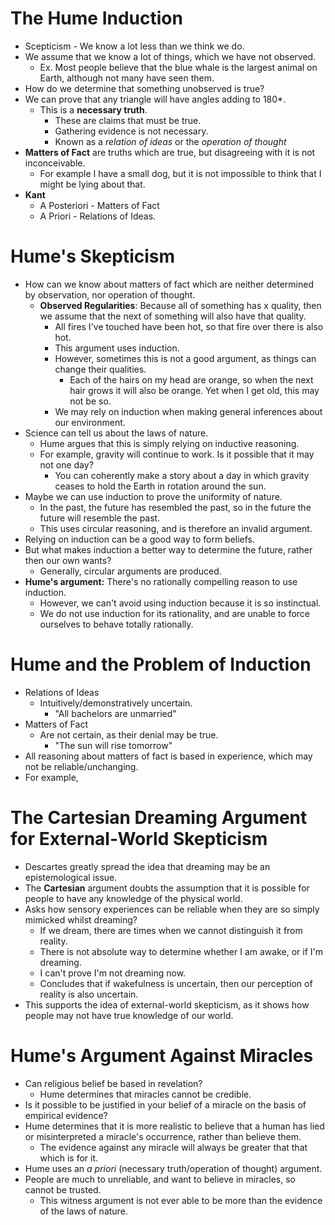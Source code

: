 # The Hume Induction
- Scepticism - We know a lot less than we think we do.
- We assume that we know a lot of things, which we have not observed.
	- Ex. Most people believe that the blue whale is the largest animal on Earth, although not many have seen them.
- How do we determine that something unobserved is true?
- We can prove that any triangle will have angles adding to 180*.
	- This is a **necessary truth**.
		- These are claims that must be true.
		- Gathering evidence is not necessary.
		- Known as a *relation of ideas* or the *operation of thought*
- **Matters of Fact** are truths which are true, but disagreeing with it is not inconceivable.
	- For example I have a small dog, but it is not impossible to think that I might be lying about that.
- **Kant**
	- A Posteriori - Matters of Fact
	- A Priori - Relations of Ideas.
# Hume's Skepticism
- How can we know about matters of fact which are neither determined by observation, nor operation of thought.
	- **Observed Regularities**: Because all of something has x quality, then we assume that the next of something will also have that quality.
		- All fires I've touched have been hot, so that fire over there is also hot.
		- This argument uses induction.
		- However, sometimes this is not a good argument, as things can change their qualities.
			- Each of the hairs on my head are orange, so when the next hair grows it will also be orange. Yet when I get old, this may not be so.
		- We may rely on induction when making general inferences about our environment.
- Science can tell us about the laws of nature.
	- Hume argues that this is simply relying on inductive reasoning.
	- For example, gravity will continue to work. Is it possible that it may not one day?
		- You can coherently make a story about a day in which gravity ceases to hold the Earth in rotation around the sun.
- Maybe we can use induction to prove the uniformity of nature.
	- In the past, the future has resembled the past, so in the future the future will resemble the past.
	- This uses circular reasoning, and is therefore an invalid argument.
- Relying on induction can be a good way to form beliefs.
- But what makes induction a better way to determine the future, rather then our own wants?
	- Generally, circular arguments are produced.
- **Hume's argument:** There's no rationally compelling reason to use induction.
	- However, we can't avoid using induction because it is so instinctual.
	- We do not use induction for its rationality, and are unable to force ourselves to behave totally rationally.
# Hume and the Problem of Induction
- Relations of Ideas
	- Intuitively/demonstratively uncertain.
		- "All bachelors are unmarried"
- Matters of Fact
	- Are not certain, as their denial may be true.
		- "The sun will rise tomorrow"
- All reasoning about matters of fact is based in experience, which may not be reliable/unchanging.
- For example, 


# The Cartesian Dreaming Argument for External-World Skepticism
- Descartes greatly spread the idea that dreaming may be an epistemological issue.
- The **Cartesian** argument doubts the assumption that it is possible for people to have any knowledge of the physical world.
- Asks how sensory experiences can be reliable when they are so simply mimicked whilst dreaming?
	- If we dream, there are times when we cannot distinguish it from reality.
	- There is not absolute way to determine whether I am awake, or if I'm dreaming.
	- I can't prove I'm not dreaming now.
	- Concludes that if wakefulness is uncertain, then our perception of reality is also uncertain.
- This supports the idea of external-world skepticism, as it shows how people may not have true knowledge of our world.
# Hume's Argument Against Miracles
- Can religious belief be based in revelation?
	- Hume determines that miracles cannot be credible.
- Is it possible to be justified in your belief of a miracle on the basis of empirical evidence?
- Hume determines that it is more realistic to believe that a human has lied or misinterpreted a miracle's occurrence, rather than believe them.
	- The evidence against any miracle will always be greater that that which is for it.
- Hume uses an *a priori* (necessary truth/operation of thought) argument.
- People are much to unreliable, and want to believe in miracles, so cannot be trusted.
	- This witness argument is not ever able to be more than the evidence of the laws of nature.